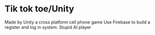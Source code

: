 # Tik tok toe/Unity
 Made by Unity
 a cross platform cell phone game 
 Use Firebase to build a register and log in system.
 Stupid AI player
 
 
 
 
 
